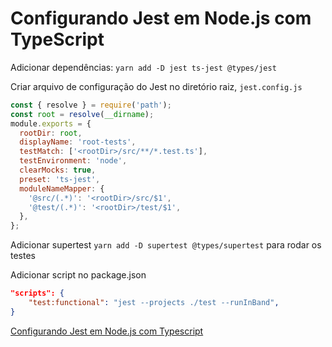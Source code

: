 # Configurando Jest em Node.js com TypeScript

Adicionar dependências: `yarn add -D jest ts-jest @types/jest`

Criar arquivo de configuração do Jest no diretório raiz, `jest.config.js`

```jsx
const { resolve } = require('path');
const root = resolve(__dirname);
module.exports = {
  rootDir: root,
  displayName: 'root-tests',
  testMatch: ['<rootDir>/src/**/*.test.ts'],
  testEnvironment: 'node',
  clearMocks: true,
  preset: 'ts-jest',
  moduleNameMapper: {
    '@src/(.*)': '<rootDir>/src/$1',
    '@test/(.*)': '<rootDir>/test/$1',
  },
};
```

Adicionar supertest `yarn add -D supertest @types/supertest` para rodar os testes

Adicionar script no package.json

```json
"scripts": {
	"test:functional": "jest --projects ./test --runInBand",
}
```

[Configurando Jest em Node.js com Typescript](https://www.youtube.com/watch?v=NQ6NwofOx0Y&list=PLz_YTBuxtxt6_Zf1h-qzNsvVt46H8ziKh&index=5&frags=wn&ab_channel=WaldemarNetoDevLab)
